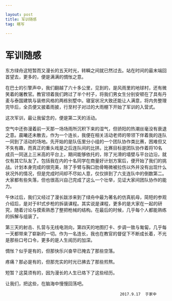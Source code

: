 ```yaml
---

layout: post
title: 军训随感
tag: 瞎写

---
```

# 军训随感

东方绿舟这短暂而又漫长的五天时光，转瞬之间就已然过去。站在时间的最末端回首望去，更多的，便是满满的惆怅之意。

在巴士的引擎声中，我们翻越了六十多公里，见到的，是风雨里的地球村，还有微笑着的屠教官。教官领着我们跨过了半个村子，将我们男女生分别安顿在了具有丹麦与泰国建筑与装修风格的两栋别墅中。寝室状况大致还能让人满意，将内务整理完毕后，全员便又披着雨披，行至村子对过的大雨棚下开始了军训的入营式。

这次军训，最让我留念的，便是第二天的活动。

空气中还弥漫着前一天那一场场雨所沉积下来的湿气，但骄阳的热潮丝毫没有衰退之意。晨曦还未散去，作为一个连长，我便在相关活动老师的带领下伴着我的连队一同到了活动的场地。先开始的是队伍里分小组的一个团队协作类比赛，困难但又不失有趣，而真正的重头戏是之后连队间的比拼。比赛目标是团队协作着将10名成员一同送上三米高的平台上，期间能够依托的，除了光滑的墙壁与平台边沿，就仅有其它队友了。包括我在内的十名同学在商量好计划方案后，便开始了我们的挑战。计划本身完成的很完美，除了手臂与胸口肋骨略微被拉伤以外并没有出现什么状况外的情况，但是完成时间却不尽如人意，仅仅排到了六支连队中的倒数第二。大家都有些失落，但也很高兴自己完成了这么一个壮举，见证大家间团队协作的能力。

午休过后，我们又经过了漫长跋涉来到了绿舟中最为著名的仿真航母，简短的参观介绍后，是对于81式步枪的拆装课程。其实说是课程，更多的是大家在一起的研究，随着讨论与摸索熟悉了整把枪械的结构。在最后的时候，几乎每个人都能熟练的拆解与组装了。

第三天的射击、扎营与无线电测向，第四天的地图打卡、步调一致与匍匐，几乎每一天都带来了崭新的一切。作为一名连长，我也在教官的督促下不断成长着，不光是那些口号口令，更多的是人生阅历的加深。

惆怅？似乎是有的，但那快乐兴奋早已掩去了那些空落。

疼痛？那必是有的，但那充实的时光已拂去了那些煎熬。

短暂？这莫须有的，因为漫长的人生已烙下了这些经历。

让我们，把这些，在脑海中慢慢回荡吧。



                                                      2017.9.17  于家中
